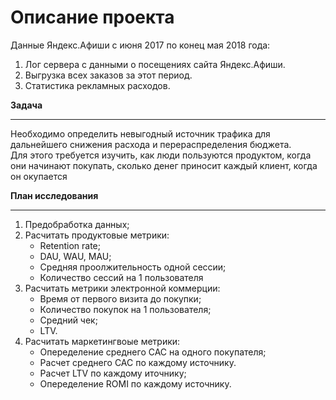 # Описание проекта

Данные Яндекс.Афиши с июня 2017 по конец мая 2018 года:
1. Лог сервера с данными о посещениях сайта Яндекс.Афиши.  
2. Выгрузка всех заказов за этот период.  
3. Cтатистика рекламных расходов. 

**Задача**
***
Необходимо определить невыгодный источник трафика для дальнейшего снижения расхода и перераспределения бюджета.  
Для этого требуется изучить, как люди пользуются продуктом, когда они начинают покупать, сколько денег приносит каждый клиент, когда он окупается

**План исследования**
***
1. Предобработка данных;
2. Расчитать продуктовые метрики:
	- Retention rate;
  	- DAU, WAU, MAU;
  	- Средняя проолжительность одной сессии;
  	- Количество сессий на 1 пользователя
3. Расчитать метрики электронной коммерции:
	- Время от первого визита до покупки;
	- Количество покупок на 1 пользователя;
	- Средний чек;
	- LTV.
5. Расчитать маркетингвоые метрики:
	- Опеределение среднего CAC на одного покупателя;
	- Расчет среднего CAC по каждому источнику.
	- Расчет LTV по каждому иточнику;
	- Опеределение ROMI по каждому источнику.
